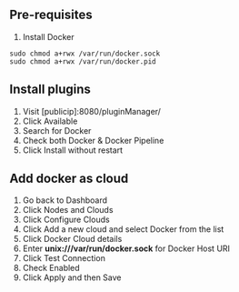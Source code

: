 
## Pre-requisites
1. Install Docker
```
sudo chmod a+rwx /var/run/docker.sock
sudo chmod a+rwx /var/run/docker.pid
```

## Install plugins
1. Visit [publicip]:8080/pluginManager/
2. Click Available
3. Search for Docker
4. Check both Docker & Docker Pipeline
5. Click Install without restart

## Add docker as cloud
1. Go back to Dashboard
2. Click Nodes and Clouds
3. Click Configure Clouds
4. Click Add a new cloud and select Docker from the list
5. Click Docker Cloud details
6. Enter **unix:///var/run/docker.sock** for Docker Host URI
7. Click Test Connection
8. Check Enabled
9. Click Apply and then Save
